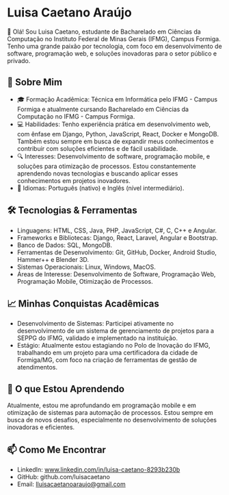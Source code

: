 # Luisa Caetano Araújo

👋 Olá! Sou Luisa Caetano, estudante de Bacharelado em Ciências da Computação no Instituto Federal de Minas Gerais (IFMG), Campus Formiga. Tenho uma grande paixão por tecnologia, com foco em desenvolvimento de software, programação web, e soluções inovadoras para o setor público e privado.

## 🚀 Sobre Mim

- 🎓 Formação Acadêmica: Técnica em Informática pelo IFMG - Campus Formiga e atualmente cursando Bacharelado em Ciências da Computação no IFMG - Campus Formiga.
- 💻 Habilidades: Tenho experiência prática em desenvolvimento web, com ênfase em Django, Python, JavaScript, React, Docker e MongoDB. Também estou sempre em busca de expandir meus conhecimentos e contribuir com soluções eficientes e de fácil usabilidade.
- 🔍 Interesses: Desenvolvimento de software, programação mobile, e soluções para otimização de processos. Estou constantemente aprendendo novas tecnologias e buscando aplicar esses conhecimentos em projetos inovadores.
- 🌟 Idiomas: Português (nativo) e Inglês (nível intermediário).

## 🛠️ Tecnologias & Ferramentas

- Linguagens: HTML, CSS, Java, PHP, JavaScript, C#, C, C++ e Angular.
- Frameworks e Bibliotecas: Django, React, Laravel, Angular e Bootstrap.
- Banco de Dados: SQL, MongoDB.
- Ferramentas de Desenvolvimento: Git, GitHub, Docker, Android Studio, Hammer++ e Blender 3D.
- Sistemas Operacionais: Linux, Windows, MacOS.
- Áreas de Interesse: Desenvolvimento de Software, Programação Web, Programação Mobile, Otimização de Processos. 

## 📈 Minhas Conquistas Acadêmicas

- Desenvolvimento de Sistemas: Participei ativamente no desenvolvimento de um sistema de gerenciamento de projetos para a SEPPG do IFMG, validado e implementado na instituição.
- Estágio: Atualmente estou estagiando no Polo de Inovação do IFMG, trabalhando em um projeto para uma certificadora da cidade de Formiga/MG, com foco na criação de ferramentas de gestão de atendimentos.

## 🌱 O que Estou Aprendendo

Atualmente, estou me aprofundando em programação mobile e em otimização de sistemas para automação de processos. Estou sempre em busca de novos desafios, especialmente no desenvolvimento de soluções inovadoras e eficientes.

## 📫 Como Me Encontrar

- LinkedIn: www.linkedin.com/in/luisa-caetano-8293b230b
- GitHub: github.com/luisacaetano
- Email: lluisacaetanoaraujo@gmail.com

